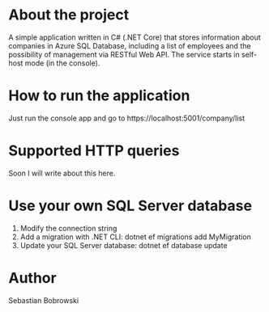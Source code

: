 # About the project
A simple application written in C# (.NET Core) that stores information about companies in Azure SQL Database, including a list of employees and the possibility of management via RESTful Web API. The service starts in self-host mode (in the console).
# How to run the application
Just run the console app and go to https://localhost:5001/company/list
# Supported HTTP queries
Soon I will write about this here.
# Use your own SQL Server database
1. Modify the connection string
2. Add a migration with .NET CLI: dotnet ef migrations add MyMigration
3. Update your SQL Server database: dotnet ef database update
# Author
Sebastian Bobrowski

